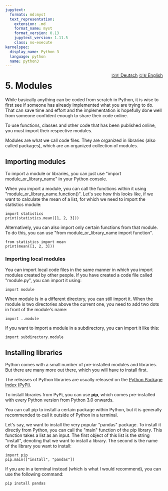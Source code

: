 ```yaml
---
jupytext:
  formats: md:myst
  text_representation:
    extension: .md
    format_name: myst
    format_version: 0.13
    jupytext_version: 1.11.5
    class: no-execute
kernelspec:
  display_name: Python 3
  language: python
  name: python3
---
```

<div style="float: right;">
  <a href="../de/modules.html" style="margin-left: 10px;">🇩🇪 Deutsch</a>
  <a href="../en/modules.html">🇬🇧 English</a>
</div>

# 5. Modules
While basically anything can be coded from scratch in Python, it is wise to first see if someone has already implemented what you are trying to do. That can save time and effort and the implementation is hopefully done well from someone confident enough to share their code online.

To use functions, classes and other code that has been published online, you must import their respective modules.

Modules are what we call code files. They are organized in libraries (also called packages), which are an organized collection of modules.

## Importing modules
To import a module or libraries, you can just use "import module_or_library_name" in your Python console.

When you import a module, you can call the functions within it using "module_or_library_name.function()". Let's see how this looks like, if we want to calculate the mean of a list, for which we need to import the statistics module:
```{code-cell}
import statistics
print(statistics.mean([1, 2, 3]))
```


Alternatively, you can also import only certain functions from that module. To do this, you can use "from module_or_library_name import function".
```{code-cell}
from statistics import mean
print(mean([1, 2, 3]))
```

### Importing local modules
You can import local code files in the same manner in which you import modules created by other people. If you have created a code file called "module.py", you can import it using:
```{code-block}
import module
```

When module is in a different directory, you can still import it. When the module is two directories above the current one, you need to add two dots in front of the module's name:
```{code-block}
import ..module
```

If you want to import a module in a subdirectory, you can import it like this:
```{code-block}
import subdirectory.module
```

## Installing libraries
Python comes with a small number of pre-installed modules and libraries. But there are many more out there, which you will have to install first.

The releases of Python libraries are usually released on the [Python Package Index (PyPi)](https://pypi.org/). 

To install libraries from PyPi, you can use **pip**, which comes pre-installed with every Python version from Python 3.0 onwards.

You can call pip to install a certain package within Python, but it is generally recommended to call it outside of Python in a terminal.

Let's say, we want to install the very popular "pandas" package. To install it directly from Python, you can call the "main" function of the pip library. This function takes a list as an input. The first object of this list is the string "install", denoting that we want to install a library. The second is the name of the library you want to install:
```{code-block}
import pip
pip.main(["install", "pandas"])
```

If you are in a terminal instead (which is what I would recommend), you can use the following command:
```bash
pip install pandas
```